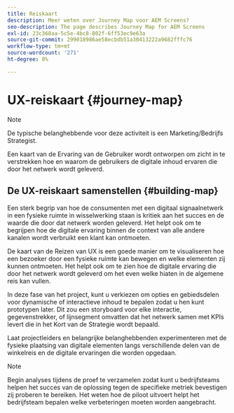 ```yaml
---
title: Reiskaart
description: Meer weten over Journey Map voor AEM Screens?
seo-description: The page describes Journey Map for AEM Screens
exl-id: 23c368aa-5c5e-4bc8-802f-6ff53ec9e63a
source-git-commit: 299018986ae58ecbdb51a30413222a9682fffc76
workflow-type: tm+mt
source-wordcount: '271'
ht-degree: 0%

---
```


# UX-reiskaart {#journey-map}

>[!NOTE]
>
>De typische belanghebbende voor deze activiteit is een Marketing/Bedrijfs Strategist.

Een kaart van de Ervaring van de Gebruiker wordt ontworpen om zicht in te verstrekken hoe en waarom de gebruikers de digitale inhoud ervaren die door het netwerk wordt geleverd.

## De UX-reiskaart samenstellen {#building-map}

Een sterk begrip van hoe de consumenten met een digitaal signaalnetwerk in een fysieke ruimte in wisselwerking staan is kritiek aan het succes en de waarde die door dat netwerk worden geleverd. Het helpt ook om te begrijpen hoe de digitale ervaring binnen de context van alle andere kanalen wordt verbruikt een klant kan ontmoeten.

De kaart van de Reizen van UX is een goede manier om te visualiseren hoe een bezoeker door een fysieke ruimte kan bewegen en welke elementen zij kunnen ontmoeten. Het helpt ook om te zien hoe de digitale ervaring die door het netwerk wordt geleverd om het even welke hiaten in de algemene reis kan vullen.

In deze fase van het project, kunt u verkiezen om opties en gebiedsdelen voor dynamische of interactieve inhoud te bepalen zodat u hen kunt prototypen later. Dit zou een storyboard voor elke interactie, gegevenstrekker, of lijnsegment omvatten dat het netwerk samen met KPIs levert die in het Kort van de Strategie wordt bepaald.

Laat projectleiders en belangrijke belanghebbenden experimenteren met de fysieke plaatsing van digitale elementen langs verschillende delen van de winkelreis en de digitale ervaringen die worden opgedaan.

>[!NOTE]
> Begin analyses tijdens de proef te verzamelen zodat kunt u bedrijfsteams helpen het succes van de oplossing tegen de specifieke metriek bevestigen zij proberen te bereiken. Het weten hoe de piloot uitvoert helpt het bedrijfsteam bepalen welke verbeteringen moeten worden aangebracht.
